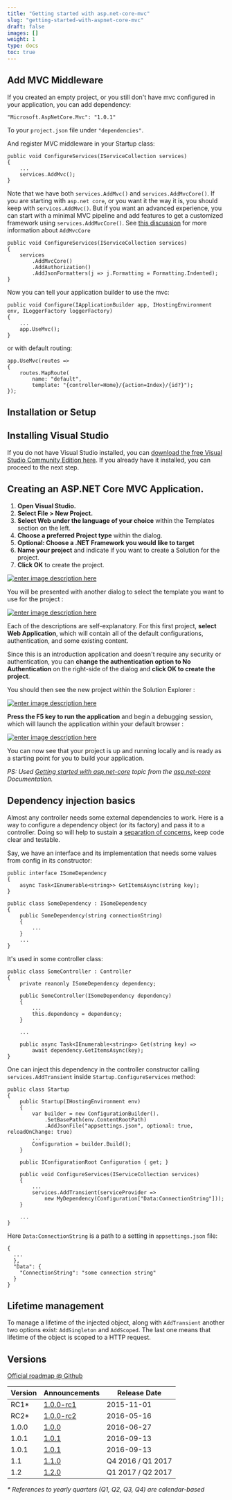 ```yaml
---
title: "Getting started with asp.net-core-mvc"
slug: "getting-started-with-aspnet-core-mvc"
draft: false
images: []
weight: 1
type: docs
toc: true
---
```


## Add MVC Middleware
If you created an empty project, or you still don't have mvc configured in your application, you can add dependency:

<!-- language-all: c# -->
`"Microsoft.AspNetCore.Mvc": "1.0.1"`

To your `project.json` file under `"dependencies"`.

And register MVC middleware in your Startup class:

    public void ConfigureServices(IServiceCollection services)
    {
        ...
        services.AddMvc();
    }

Note that we have both `services.AddMvc()` and `services.AddMvcCore()`. If you are starting with `asp.net core`, or you want it the way it is, you should keep with `services.AddMvc()`. But if you want an advanced experience, you can start with a minimal MVC pipeline and add features to get a customized framework using `services.AddMvcCore()`. See [this discussion][1] for more information about `AddMvcCore`

    public void ConfigureServices(IServiceCollection services)
    {
        services
            .AddMvcCore()
            .AddAuthorization()
            .AddJsonFormatters(j => j.Formatting = Formatting.Indented);
    }

Now you can tell your application builder to use the mvc:

    public void Configure(IApplicationBuilder app, IHostingEnvironment env, ILoggerFactory loggerFactory)
    {
        ...
        app.UseMvc();
    }

or with default routing:

    app.UseMvc(routes =>
    {
        routes.MapRoute(
            name: "default",
            template: "{controller=Home}/{action=Index}/{id?}");
    });


  [1]: https://github.com/aspnet/Mvc/issues/2872

## Installation or Setup
**Installing Visual Studio**
----------------------------

If you do not have Visual Studio installed, you can [download the free Visual Studio Community Edition here][1]. If you already have it installed, you can proceed to the next step.

**Creating an ASP.NET Core MVC Application.**
------------------------------------------------

 1. **Open Visual Studio.**
 2. **Select File > New Project.**
 3. **Select Web under the language of your choice** within the Templates section on the left.
 4. **Choose a preferred Project type** within the dialog.
 5. **Optional: Choose a .NET Framework you would like to target** 
 6. **Name your project** and indicate if you want to create a Solution for the project.
 7. **Click OK** to create the project.

[![enter image description here][2]][2]

You will be presented with another dialog to select the template you want to use for the project :

[![enter image description here][3]][3]

Each of the descriptions are self-explanatory. For this first project, **select Web Application**, which will contain all of the default configurations, authentication, and some existing content. 

Since this is an introduction application and doesn't require any security or authentication, you can **change the authentication option to No Authentication** on the right-side of the dialog and **click OK to create the project**.

You should then see the new project within the Solution Explorer :

[![enter image description here][4]][4]

**Press the F5 key to run the application** and begin a debugging session, which will launch the application within your default browser :

[![enter image description here][5]][5]

You can now see that your project is up and running locally and is ready as a starting point for you to build your application.

_PS: Used [Getting started with asp.net-core][6] topic from the [asp.net-core][7] Documentation._

  [1]: https://www.visualstudio.com/en-us/products/visual-studio-community-vs.aspx
  [2]: http://i.stack.imgur.com/pMtnk.png
  [3]: http://i.stack.imgur.com/uOxqu.png
  [4]: http://i.stack.imgur.com/K0Fx5.png
  [5]: http://i.stack.imgur.com/h93dH.png
  [6]: https://www.wikiod.com/asp-dotnet-core/getting-started-with-aspnet-core
  [7]: https://www.wikiod.com/docs/asp-dotnet-core

## Dependency injection basics
Almost any controller needs some external dependencies to work.
Here is a way to configure a dependency object (or its factory) and pass it to a controller. Doing so will help to sustain a [separation of concerns][1], keep code clear and testable.
<!-- language-all: c# -->
Say, we have an interface and its implementation that needs some values from config in its constructor:

    public interface ISomeDependency
    {
        async Task<IEnumerable<string>> GetItemsAsync(string key);
    }

    public class SomeDependency : ISomeDependency
    {
        public SomeDependency(string connectionString)
        {
            ...
        }
        ...
    }

It's used in some controller class:

    public class SomeController : Controller
    {
        private reanonly ISomeDependency dependency;

        public SomeController(ISomeDependency dependency)
        {
            ...
            this.dependency = dependency;
        }

        ...

        public async Task<IEnumerable<string>> Get(string key) =>
            await dependency.GetItemsAsync(key);
    }

One can inject this dependency in the controller constructor calling `services.AddTransient` inside `Startup.ConfigureServices` method:

    public class Startup
    {
        public Startup(IHostingEnvironment env)
        {
            var builder = new ConfigurationBuilder().
                .SetBasePath(env.ContentRootPath)
                .AddJsonFile("appsettings.json", optional: true, reloadOnChange: true)
            ...
            Configuration = builder.Build();
        }

        public IConfigurationRoot Configuration { get; }

        public void ConfigureServices(IServiceCollection services)
        {
            ...
            services.AddTransient(serviceProvider =>
                new MyDependency(Configuration["Data:ConnectionString"]));
        }

        ...
    }

Here `Data:ConnectionString` is a path to a setting in `appsettings.json` file:

    {
      ...
      },
      "Data": {
        "ConnectionString": "some connection string"
      }
    }


Lifetime management
-------------------

To manage a lifetime of the injected object, along with `AddTransient` another two options exist: `AddSingleton` and `AddScoped`. The last one means that lifetime of the object is scoped to a HTTP request.


  [1]: https://en.wikipedia.org/wiki/Separation_of_concerns

## Versions
[Official roadmap @ Github][1]

| Version | Announcements      | Release Date      |
| ------- | ------------------ | ------------------|
| RC1*    | [1.0.0-rc1][2]     | 2015-11-01        |
| RC2*    | [1.0.0-rc2][3]     | 2016-05-16        |
| 1.0.0   | [1.0.0][4]         | 2016-06-27        |
| 1.0.1   | [1.0.1][5]         | 2016-09-13        |
| 1.0.1   | [1.0.1][5]         | 2016-09-13        |
| 1.1     | [1.1.0][6]         | Q4 2016 / Q1 2017 |
| 1.2     | [1.2.0][7]         | Q1 2017 / Q2 2017 |


_* References to yearly quarters (Q1, Q2, Q3, Q4) are calendar-based_

  [1]: https://github.com/aspnet/Home/wiki/Roadmap
  [2]: https://github.com/aspnet/Announcements/milestone/6
  [3]: https://github.com/aspnet/Announcements/milestone/7
  [4]: https://github.com/aspnet/Announcements/milestone/8
  [5]: https://github.com/aspnet/Announcements/milestone/10
  [6]: https://github.com/aspnet/Announcements/issues?utf8=%E2%9C%93&q=is%3Aopen%20is%3Aissue%20milestone%3A1.1.0
  [7]: https://github.com/aspnet/Announcements/issues?utf8=%E2%9C%93&q=is%3Aopen%20is%3Aissue%20milestone%3A1.2.0%20

